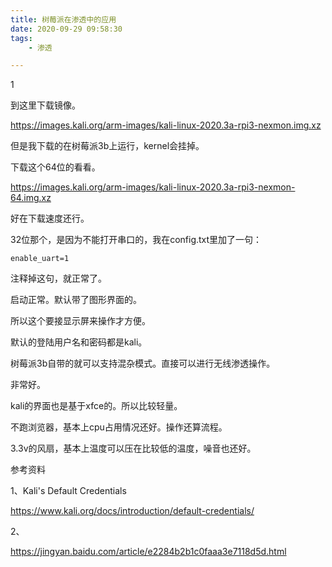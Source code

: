 ```yaml
---
title: 树莓派在渗透中的应用
date: 2020-09-29 09:58:30
tags:
	- 渗透

---
```


1

到这里下载镜像。

https://images.kali.org/arm-images/kali-linux-2020.3a-rpi3-nexmon.img.xz

但是我下载的在树莓派3b上运行，kernel会挂掉。

下载这个64位的看看。

https://images.kali.org/arm-images/kali-linux-2020.3a-rpi3-nexmon-64.img.xz

好在下载速度还行。

32位那个，是因为不能打开串口的，我在config.txt里加了一句：

```
enable_uart=1
```

注释掉这句，就正常了。

启动正常。默认带了图形界面的。

所以这个要接显示屏来操作才方便。

默认的登陆用户名和密码都是kali。

 

树莓派3b自带的就可以支持混杂模式。直接可以进行无线渗透操作。

非常好。

kali的界面也是基于xfce的。所以比较轻量。

不跑浏览器，基本上cpu占用情况还好。操作还算流程。

3.3v的风扇，基本上温度可以压在比较低的温度，噪音也还好。





参考资料

1、Kali's Default Credentials

https://www.kali.org/docs/introduction/default-credentials/

2、

https://jingyan.baidu.com/article/e2284b2b1c0faaa3e7118d5d.html